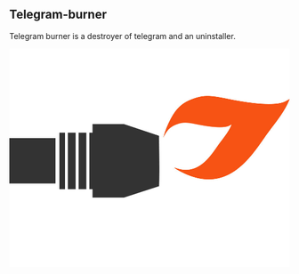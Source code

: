## Telegram-burner
Telegram burner is a destroyer of telegram and an uninstaller.

![](https://github.com/nu11secur1ty/Windows/blob/master/WINDOWS11/Telegram/logo/Telegram-burner.jpg)
